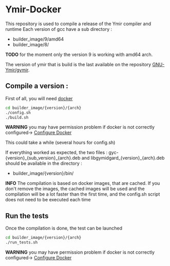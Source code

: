 # Ymir-Docker

This repository is used to compile a release of the Ymir compiler and runtime
Each version of gcc have a sub directory :
- builder_image/9/amd64
- builder_image/8/

**TODO** for the moment only the version 9 is working with amd64 arch. 

The version of ymir that is build is the last available on the repository [GNU-Ymir/gymir](https://github.com/GNU-Ymir/gymir).

## Compile a version :

First of all, you will need [docker](https://docs.docker.com/get-docker/)

```bash
cd builder_image/{version}/{arch}
./config.sh
./build.sh
```

**WARNING** you may have permission problem if docker is not correctly configured->  [Configure Docker](https://docs.docker.com/engine/install/linux-postinstall/)

This could take a while (several hours for config.sh)

If everything worked as expected, the two files : gyc-{version}\_{sub_version}\_{arch}.deb and libgymidgard\_{version}\_{arch}.deb should be available in the directory :

- builder_image/{version}/bin/

**INFO** The compilation is based on docker images, that are cached.
If you don't remove the images, the cached images will be used and the
compilation will be a lot faster than the first time, and the
config.sh script does not need to be executed each time

## Run the tests

Once the compilation is done, the test can be launched

```bash
cd builder_image/{version}/{arch}
./run_tests.sh
```

**WARNING** you may have permission problem if docker is not correctly configured->  [Configure Docker](https://docs.docker.com/engine/install/linux-postinstall/)
